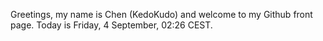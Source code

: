 Greetings, my name is Chen (KedoKudo) and welcome to my Github front page.  Today is Friday, 4 September, 02:26 CEST.